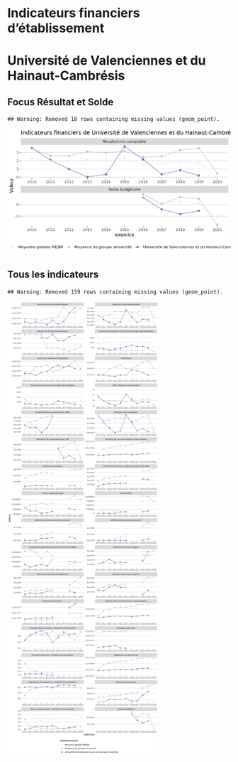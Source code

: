 Indicateurs financiers d’établissement
================

# Université de Valenciennes et du Hainaut-Cambrésis

## Focus Résultat et Solde

    ## Warning: Removed 18 rows containing missing values (geom_point).

![](université_de_valenciennes_et_du_hainaut_cambrésis_files/figure-gfm/etab.focus-1.png)<!-- -->

## Tous les indicateurs

    ## Warning: Removed 159 rows containing missing values (geom_point).

![](université_de_valenciennes_et_du_hainaut_cambrésis_files/figure-gfm/etab-1.png)<!-- -->
